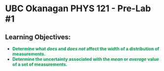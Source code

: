 # UBC Okanagan PHYS 121 - Pre-Lab #1

## Learning Objectives:
* <b><span style="color:rgba(0, 153, 76, 1);">Determine what *does* and *does not* affect the width of a distribution of measurements.</span></b>
* <b><span style="color:rgba(0, 153, 76, 1);">Determine the uncertainty associated with the *mean* or *average* value of a set of measurements.</span></b> 
